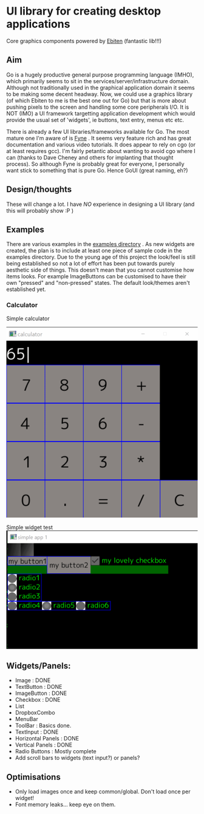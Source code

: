 # UI library for creating desktop applications

Core graphics components powered by [Ebiten](https://ebiten.org/) (fantastic lib!!!)

## Aim

Go is a hugely productive general purpose programming language (IMHO), which primarily seems to sit in the services/server/infrastructure domain. Although not traditionally used in the graphical application domain it seems to be making some decent headway. Now, we could use a graphics library (of which Ebiten to me is the best one out for Go) but that is more about pushing pixels to the screen and handling some core peripherals I/O. It is NOT (IMO) a UI framework targetting application development which would provide the usual set of 'widgets', ie buttons, text entry, menus etc etc. 

There is already a few UI libraries/frameworks available for Go. The most mature one I'm aware of is [Fyne](https://fyne.io/) . It seems very feature rich and has great documentation and various video tutorials. It does appear to rely on cgo (or at least requires gcc). I'm fairly petantic about wanting to avoid cgo where I can (thanks to Dave Cheney and others for implanting that thought process). So although Fyne is probably great for everyone, I personally want stick to something that is pure Go. Hence GoUI (great naming, eh?)


## Design/thoughts

These will change a lot. I have *NO* experience in designing a UI library (and this will probably show :P )

## Examples

There are various examples in the [examples directory](https://github.com/kpfaulkner/goui/tree/master/examples) . As new widgets are created, the plan is to include at least one piece of sample code in the examples directory. Due to the young age of this project the look/feel is still being established so not a lot of effort has been put towards purely aesthetic side of things. This doesn't mean that you cannot customise how items looks. For example ImageButtons can be customised to have their own "pressed" and "non-pressed" states. The default look/themes aren't established yet.


### Calculator 

Simple calculator



<img src="docs\images\calculator.png" alt="calculator" />



Simple widget test
<img src="docs\images\simple1.png" alt="simple1"/>





## Widgets/Panels:

- Image : DONE
- TextButton : DONE
- ImageButton : DONE
- Checkbox : DONE
- List
- DropboxCombo
- MenuBar
- ToolBar : Basics done.
- TextInput : DONE
- Horizontal Panels : DONE
- Vertical Panels : DONE
- Radio Buttons : Mostly complete
- Add scroll bars to widgets (text input?) or panels?

## Optimisations

- Only load images once and keep common/global. Don't load once per widget!
- Font memory leaks...  keep eye on them.


